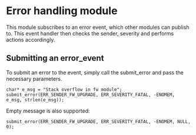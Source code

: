 # Error handling module
This module subscribes to an error event, which other modules can publish to. This event handler then checks the sender, severity and performs actions accordingly.

## Submitting an error_event
To submit an error to the event, simply call the submit_error and pass the necessary parameters.

```
char* e_msg = "Stack overflow in fw module";
submit_error(ERR_SENDER_FW_UPGRADE, ERR_SEVERITY_FATAL, -ENOMEM, e_msg, strlen(e_msg));
```
Empty message is also supported:
```
submit_error(ERR_SENDER_FW_UPGRADE, ERR_SEVERITY_FATAL, -ENOMEM, NULL, 0);
```
